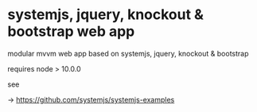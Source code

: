 # systemjs, jquery, knockout & bootstrap web app

modular mvvm web app based on systemjs, jquery, knockout & bootstrap

requires node > 10.0.0

see

-> https://github.com/systemjs/systemjs-examples
